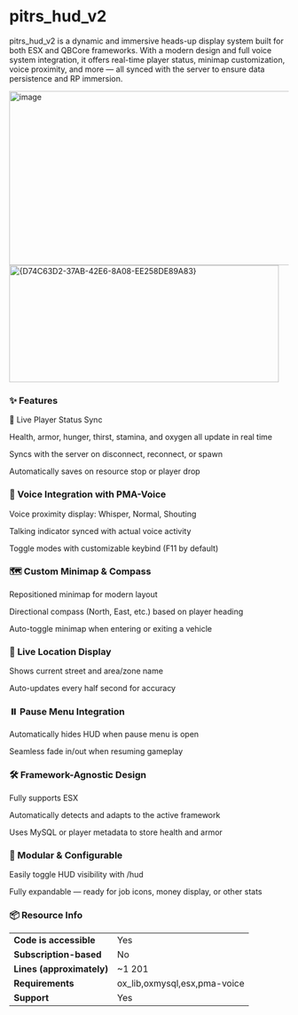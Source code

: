# pitrs_hud_v2

pitrs_hud_v2 is a dynamic and immersive heads-up display system built for both ESX and QBCore frameworks. With a modern design and full voice system integration, it offers real-time player status, minimap customization, voice proximity, and more — all synced with the server to ensure data persistence and RP immersion.

<img width="667" height="314" alt="image" src="https://github.com/user-attachments/assets/7e96a285-2c34-430c-9a79-523528b25158" />

<img width="486" height="211" alt="{D74C63D2-37AB-42E6-8A08-EE258DE89A83}" src="https://github.com/user-attachments/assets/54e30ad6-5268-49a5-bec3-443ebb394e36" />


### ✨ Features
🧠 Live Player Status Sync

Health, armor, hunger, thirst, stamina, and oxygen all update in real time

Syncs with the server on disconnect, reconnect, or spawn

Automatically saves on resource stop or player drop

### 🎤 Voice Integration with PMA-Voice

Voice proximity display: Whisper, Normal, Shouting

Talking indicator synced with actual voice activity

Toggle modes with customizable keybind (F11 by default)

### 🗺️ Custom Minimap & Compass

Repositioned minimap for modern layout

Directional compass (North, East, etc.) based on player heading

Auto-toggle minimap when entering or exiting a vehicle

### 📍 Live Location Display

Shows current street and area/zone name

Auto-updates every half second for accuracy

### ⏸️ Pause Menu Integration

Automatically hides HUD when pause menu is open

Seamless fade in/out when resuming gameplay

### 🛠️ Framework-Agnostic Design

Fully supports ESX 

Automatically detects and adapts to the active framework

Uses MySQL or player metadata to store health and armor

### 🧩 Modular & Configurable

Easily toggle HUD visibility with /hud

Fully expandable — ready for job icons, money display, or other stats



### 📦 Resource Info

|||
| --- | --- |
|**Code is accessible**|Yes|
|**Subscription-based**|No|
|**Lines (approximately)**|~1 201|
|**Requirements**|ox_lib,oxmysql,esx,pma-voice|
|**Support**|Yes|
